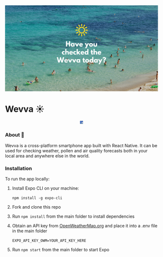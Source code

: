 ![W](./assets/W.png)



# **Wevva ☀️**



<div style="text-align:center"><img src="./assets/wevva-screenshot.png" alt="wevva-screenshot" style="zoom:1%;" /><img src="./assets/wevva-screenshot-2.png" alt="wevva-screenshot" style="zoom:1%;" /></div>



### About 📱

Wevva is a cross-platform smartphone app built with React Native. It can be used for checking weather, pollen and air quality forecasts both in your local area and anywhere else in the world. 



### Installation 

To run the app locally:

1. Install Expo CLI on your machine: 

   `npm install -g expo-cli`

2. Fork and clone this repo

3. Run `npm install` from the main folder to install dependencies

4. Obtain an API key from <a href="https://openweathermap.org/">OpenWeatherMap.org</a> and place it into a .env file in the main folder

   `EXPO_API_KEY_OWM=YOUR_API_KEY_HERE`

5. Run `npm start` from the main folder to start Expo







